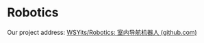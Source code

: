 # Robotics

Our project address: [WSYits/Robotics: 室内导航机器人 (github.com)](https://github.com/WSYits/Robotics)